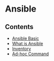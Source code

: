 # Ansible

## Contents

- [Ansible Basic](https://github.com/solarsdev/TIL/blob/master/Ansible/ansible_basic.md)
- [What is Ansible](https://github.com/solarsdev/TIL/blob/master/Ansible/what_is_ansible.md)
- [Inventory](https://github.com/solarsdev/TIL/blob/master/Ansible/inventory.md)
- [Ad-hoc Command](https://github.com/solarsdev/TIL/blob/master/Ansible/ad-hoc_command.md)
